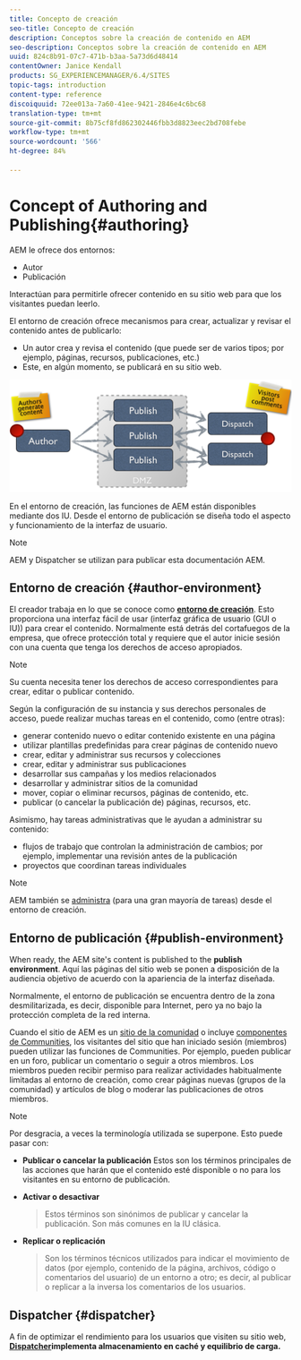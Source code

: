 ```yaml
---
title: Concepto de creación
seo-title: Concepto de creación
description: Conceptos sobre la creación de contenido en AEM
seo-description: Conceptos sobre la creación de contenido en AEM
uuid: 824c8b91-07c7-471b-b3aa-5a73d6d48414
contentOwner: Janice Kendall
products: SG_EXPERIENCEMANAGER/6.4/SITES
topic-tags: introduction
content-type: reference
discoiquuid: 72ee013a-7a60-41ee-9421-2846e4c6bc68
translation-type: tm+mt
source-git-commit: 8b75cf8fd862302446fbb3d8823eec2bd708febe
workflow-type: tm+mt
source-wordcount: '566'
ht-degree: 84%

---
```



# Concept of Authoring and Publishing{#authoring}

AEM le ofrece dos entornos:

* Autor
* Publicación

Interactúan para permitirle ofrecer contenido en su sitio web para que los visitantes puedan leerlo.

El entorno de creación ofrece mecanismos para crear, actualizar y revisar el contenido antes de publicarlo:

* Un autor crea y revisa el contenido (que puede ser de varios tipos; por ejemplo, páginas, recursos, publicaciones, etc.)
* Este, en algún momento, se publicará en su sitio web.

![chlimage_1-289](assets/chlimage_1-289.png)

En el entorno de creación, las funciones de AEM están disponibles mediante dos IU. Desde el entorno de publicación se diseña todo el aspecto y funcionamiento de la interfaz de usuario.

>[!NOTE]
>
>AEM y Dispatcher se utilizan para publicar esta documentación AEM.

## Entorno de creación {#author-environment}

El creador trabaja en lo que se conoce como **[entorno de creación](/help/sites-authoring/home.md)**. Esto proporciona una interfaz fácil de usar (interfaz gráfica de usuario (GUI o IU)) para crear el contenido. Normalmente está detrás del cortafuegos de la empresa, que ofrece protección total y requiere que el autor inicie sesión con una cuenta que tenga los derechos de acceso apropiados.

>[!NOTE]
>
>Su cuenta necesita tener los derechos de acceso correspondientes para crear, editar o publicar contenido.

Según la configuración de su instancia y sus derechos personales de acceso, puede realizar muchas tareas en el contenido, como (entre otras):

* generar contenido nuevo o editar contenido existente en una página
* utilizar plantillas predefinidas para crear páginas de contenido nuevo
* crear, editar y administrar sus recursos y colecciones
* crear, editar y administrar sus publicaciones
* desarrollar sus campañas y los medios relacionados
* desarrollar y administrar sitios de la comunidad
* mover, copiar o eliminar recursos, páginas de contenido, etc.
* publicar (o cancelar la publicación de) páginas, recursos, etc.

Asimismo, hay tareas administrativas que le ayudan a administrar su contenido:

* flujos de trabajo que controlan la administración de cambios; por ejemplo, implementar una revisión antes de la publicación
* proyectos que coordinan tareas individuales

>[!NOTE]
>
>AEM también se [administra](/help/sites-administering/home.md) (para una gran mayoría de tareas) desde el entorno de creación.

## Entorno de publicación {#publish-environment}

When ready, the AEM site&#39;s content is published to the **publish environment**. Aquí las páginas del sitio web se ponen a disposición de la audiencia objetivo de acuerdo con la apariencia de la interfaz diseñada.

Normalmente, el entorno de publicación se encuentra dentro de la zona desmilitarizada, es decir, disponible para Internet, pero ya no bajo la protección completa de la red interna.

Cuando el sitio de AEM es un [sitio de la comunidad](/help/communities/overview.md) o incluye [componentes de Communities](/help/communities/author-communities.md), los visitantes del sitio que han iniciado sesión (miembros) pueden utilizar las funciones de Communities. Por ejemplo, pueden publicar en un foro, publicar un comentario o seguir a otros miembros. Los miembros pueden recibir permiso para realizar actividades habitualmente limitadas al entorno de creación, como crear páginas nuevas (grupos de la comunidad) y artículos de blog o moderar las publicaciones de otros miembros.

>[!NOTE]
>
>Por desgracia, a veces la terminología utilizada se superpone. Esto puede pasar con:
>
>* **Publicar o cancelar la publicación**
   >  Estos son los términos principales de las acciones que harán que el contenido esté disponible o no para los visitantes en su entorno de publicación.
   >
   >
* **Activar o desactivar**
   >  Estos términos son sinónimos de publicar y cancelar la publicación. Son más comunes en la IU clásica.
   >
   >
* **Replicar o replicación**
   >  Son los términos técnicos utilizados para indicar el movimiento de datos (por ejemplo, contenido de la página, archivos, código o comentarios del usuario) de un entorno a otro; es decir, al publicar o replicar a la inversa los comentarios de los usuarios.
>



## Dispatcher {#dispatcher}

A fin de optimizar el rendimiento para los usuarios que visiten su sitio web, **[Dispatcher](https://helpx.adobe.com/experience-manager/dispatcher/user-guide.html)implementa almacenamiento en caché y equilibrio de carga.**
